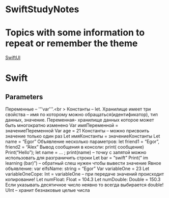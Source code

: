 # SwiftStudyNotes
# Topics with some information to repeat or remember the theme
[SwiftUI](https://github.com/EgorNesterenkoSPB/SwiftStudyNotes#SwiftUI)
# Swift
## Parameters
Переменные – '''var'''.<br \>
Константы – let. 
Хранилище имеет три свойства – имя по которому можно обращаться(идентификатор), тип данных, значение. 
Переменная- хранилище данных которое может быть многократно изменено
Var имяПеременной = значениеПеременной
Var age = 21
Константы – можно присвоить значение только один раз
Let имяКонстанты = значениеКонстанты
Let name = “Egor”
Объявление несколько параметров: let friend1 = “Egor”, friend2 = “Alex”
Вывод сообщения в консоли: print( сообщение)
Print(“Hello”); let name = … ; print(name) – точку с запятой можно использовать для разграничить строки
Let bar = “swift”
Print(“ im learning \(bar)”) – обратный слеш нужен чтобы вывести значение
Явное объявление:
var elfsName: string = “Egor”
Var variableOne = 23
Let variableOneCope: Int = variableOne – при передаче значений происходит копирование!
Let numFloat: Float = 104.3
Let numDouble: Double = 150.3 
Если указывать десятичное число неявно то всегда выбирается double!
UInt – хранит безнаковые целые числа


